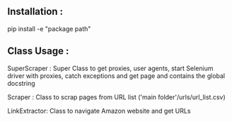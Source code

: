 ## Installation :
pip install -e "package path"

## Class Usage :
SuperScraper :
Super Class to get proxies, user agents, start Selenium driver with proxies, catch exceptions and get page and contains the global docstring

Scraper :
Class to scrap pages from URL list ('main folder'/urls/url_list.csv)

LinkExtractor:
Class to navigate Amazon website and get URLs 

